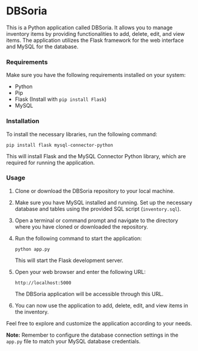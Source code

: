 # DBSoria

This is a Python application called DBSoria. It allows you to manage inventory items by providing functionalities to add, delete, edit, and view items. The application utilizes the Flask framework for the web interface and MySQL for the database.

### Requirements

Make sure you have the following requirements installed on your system:

- Python
- Pip
- Flask (Install with `pip install Flask`)
- MySQL

### Installation

To install the necessary libraries, run the following command:

```
pip install flask mysql-connector-python
```

This will install Flask and the MySQL Connector Python library, which are required for running the application.

### Usage

1. Clone or download the DBSoria repository to your local machine.

2. Make sure you have MySQL installed and running. Set up the necessary database and tables using the provided SQL script (`inventory.sql`).

3. Open a terminal or command prompt and navigate to the directory where you have cloned or downloaded the repository.

4. Run the following command to start the application:

   ```
   python app.py
   ```

   This will start the Flask development server.

5. Open your web browser and enter the following URL:

   ```
   http://localhost:5000
   ```

   The DBSoria application will be accessible through this URL.

6. You can now use the application to add, delete, edit, and view items in the inventory.

Feel free to explore and customize the application according to your needs.

**Note:** Remember to configure the database connection settings in the `app.py` file to match your MySQL database credentials.
